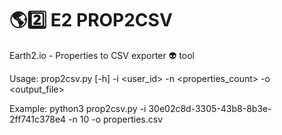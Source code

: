# 🌎2️⃣ E2 PROP2CSV
Earth2.io - Properties to CSV exporter 👽 tool

Usage: prop2csv.py [-h] -i <user_id> -n <properties_count> -o <output_file>

Example:
python3 prop2csv.py -i 30e02c8d-3305-43b8-8b3e-2ff741c378e4 -n 10 -o properties.csv

